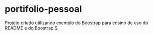 # portifolio-pessoal

Projeto criado utilizando exemplo do Boostrap para ensino de uso do README e do Boostrap.S